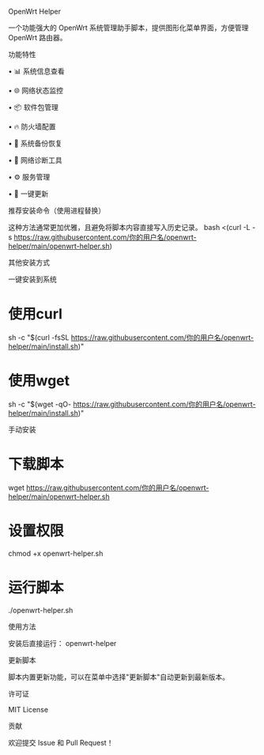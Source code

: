 OpenWrt Helper

一个功能强大的 OpenWrt 系统管理助手脚本，提供图形化菜单界面，方便管理 OpenWrt 路由器。

功能特性

• 📊 系统信息查看

• 🌐 网络状态监控

• 📦 软件包管理

• 🔥 防火墙配置

• 💾 系统备份恢复

• 🚀 网络诊断工具

• ⚙️ 服务管理

• 🔄 一键更新

推荐安装命令（使用进程替换）

这种方法通常更加优雅，且避免将脚本内容直接写入历史记录。
bash <(curl -L -s https://raw.githubusercontent.com/你的用户名/openwrt-helper/main/openwrt-helper.sh)


其他安装方式

一键安装到系统

# 使用curl
sh -c "$(curl -fsSL https://raw.githubusercontent.com/你的用户名/openwrt-helper/main/install.sh)"

# 使用wget
sh -c "$(wget -qO- https://raw.githubusercontent.com/你的用户名/openwrt-helper/main/install.sh)"


手动安装

# 下载脚本
wget https://raw.githubusercontent.com/你的用户名/openwrt-helper/main/openwrt-helper.sh

# 设置权限
chmod +x openwrt-helper.sh

# 运行脚本
./openwrt-helper.sh


使用方法

安装后直接运行：
openwrt-helper


更新脚本

脚本内置更新功能，可以在菜单中选择"更新脚本"自动更新到最新版本。

许可证

MIT License

贡献

欢迎提交 Issue 和 Pull Request！
